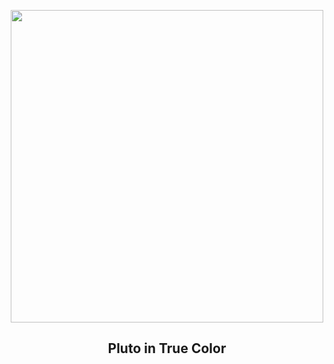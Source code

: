 
<p align="center"><img src="https://apod.nasa.gov/apod/image/2401/PlutoTrueColor_NewHorizons_960.jpg" width="500" height="500"></p>
<h2 align="center"> Pluto in True Color </h2>
